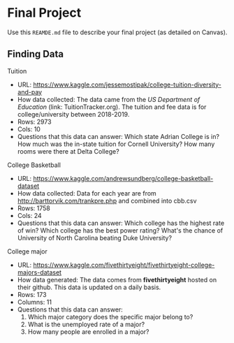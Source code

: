 # Final Project
Use this `REAMDE.md` file to describe your final project (as detailed on Canvas).


## Finding Data
Tuition
- URL: https://www.kaggle.com/jessemostipak/college-tuition-diversity-and-pay
- How data collected: The data came from the _US Department of Education_ (link: TuitionTracker.org). The tuition and fee data is for college/university between 2018-2019.
- Rows: 2973
- Cols: 10
- Questions that this data can answer: Which state Adrian College is in? How much was the in-state tuition for Cornell University? How many rooms were there at Delta College?

College Basketball
- URL: https://www.kaggle.com/andrewsundberg/college-basketball-dataset
- How data collected: Data for each year are from http://barttorvik.com/trankpre.php and combined into cbb.csv
- Rows: 1758
- Cols: 24
- Questions that this data can answer: Which college has the highest rate of win? Which college has the best power rating? What's the chance of University of North Carolina beating Duke University?

College major
- URL: https://www.kaggle.com/fivethirtyeight/fivethirtyeight-college-majors-dataset
- How data generated: The data comes from **fivethirtyeight** hosted on their github. This data is updated on a daily basis.
- Rows: 173
- Columns: 11
- Questions that this data can answer:
  1. Which major category does the specific major belong to?
  2. What is the unemployed rate of a major?
  3. How many people are enrolled in a major?
  
